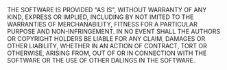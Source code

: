 THE SOFTWARE IS PROVIDED "AS IS", WITHOUT WARRANTY OF ANY KIND, EXPRESS OR IMPLIED, INCLUDING BY NOT IMITED TO THE WARRANTIES OF MERCHANABILITY, FITNESS FOR A PARTICULAR PURPOSE AND NON-INFRINGEMENT. IN NO EVENT SHALL THE AUTHORS OR COPYRIGHT HOLDERS BE LIABLE FOR ANY CLAIM, DAMAGES OR OTHER LIABILITY, WHETHER IN AN ACTION OF CONTRACT, TORT OR OTHERWISE, ARISING FROM, OUT OF OR IN CONNECTION WITH THE SOFTWARE OR THE USE OF OTHER DALINGS IN THE SOFTWARE.
